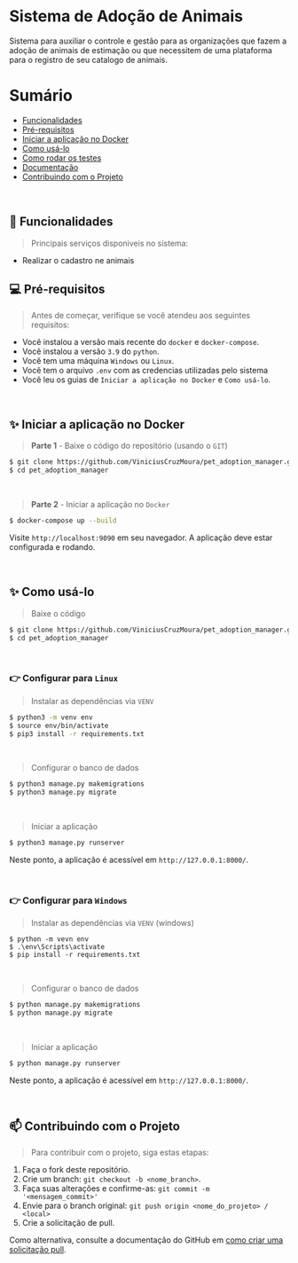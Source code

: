 # Sistema de Adoção de Animais

Sistema para auxiliar o controle e gestão para as organizações que fazem a adoção de animais de estimação ou que necessitem de uma plataforma para o registro de seu catalogo de animais.

# Sumário
- [Funcionalidades](#funcionalidades)
- [Pré-requisitos](#prerequisitos)
- [Iniciar a aplicação no Docker](#rundocker)
- [Como usá-lo](#runproject)
- [Como rodar os testes](#runtests)
- [Documentação](#documentation)
- [Contribuindo com o Projeto](#contributing)

<br />

## 📜 Funcionalidades <a name="funcionalidades"></a>
> Principais serviços disponiveis no sistema:
- Realizar o cadastro ne animais

## 💻 Pré-requisitos

> Antes de começar, verifique se você atendeu aos seguintes requisitos:
* Você instalou a versão mais recente do `docker` e `docker-compose`.
* Você instalou a versão `3.9` do `python`.
* Você tem uma máquina `Windows` ou `Linux`.
* Você tem o arquivo `.env` com as credencias utilizadas pelo sistema
* Você leu os guias de `Iniciar a aplicação no Docker` e `Como usá-lo`.

<br />

## ✨ Iniciar a aplicação no Docker

> **Parte 1** - Baixe o código do repositório (usando o `GIT`) 
```bash
$ git clone https://github.com/ViniciusCruzMoura/pet_adoption_manager.git
$ cd pet_adoption_manager
```

<br />

> **Parte 2** - Iniciar a aplicação no `Docker`
```bash
$ docker-compose up --build 
```

Visite `http://localhost:9090` em seu navegador. A aplicação deve estar configurada e rodando.

<br />


## ✨ Como usá-lo

> Baixe o código 
```bash
$ git clone https://github.com/ViniciusCruzMoura/pet_adoption_manager.git
$ cd pet_adoption_manager
```

<br />

### 👉 Configurar para `Linux`

> Instalar as dependências via `VENV`  
```bash
$ python3 -m venv env
$ source env/bin/activate
$ pip3 install -r requirements.txt
```

<br />

> Configurar o banco de dados
```bash
$ python3 manage.py makemigrations
$ python3 manage.py migrate
```

<br />

> Iniciar a aplicação
```bash
$ python3 manage.py runserver
```

Neste ponto, a aplicação é acessível em `http://127.0.0.1:8000/`. 

<br />

### 👉 Configurar para `Windows` 

> Instalar as dependências via `VENV` (windows) 
```
$ python -m vevn env
$ .\env\Scripts\activate
$ pip install -r requirements.txt
```

<br />

> Configurar o banco de dados
```bash
$ python manage.py makemigrations
$ python manage.py migrate
```

<br />

> Iniciar a aplicação
```bash
$ python manage.py runserver
```

Neste ponto, a aplicação é acessível em `http://127.0.0.1:8000/`. 

<br />

## 📫 Contribuindo com o Projeto
> Para contribuir com o projeto, siga estas etapas:

1. Faça o fork deste repositório.
2. Crie um branch: `git checkout -b <nome_branch>`.
3. Faça suas alterações e confirme-as: `git commit -m '<mensagem_commit>'`
4. Envie para o branch original: `git push origin <nome_do_projeto> / <local>`
5. Crie a solicitação de pull.

Como alternativa, consulte a documentação do GitHub em [como criar uma solicitação pull](https://help.github.com/en/github/collaborating-with-issues-and-pull-requests/creating-a-pull-request).

<br />

